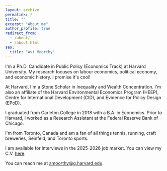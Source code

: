 ```yaml
---
layout: archive
permalink: /
title: ""
excerpt: "About me"
author_profile: true
redirect_from: 
  - /about/
  - /about.html
seo:
  title: "Avi Moorthy"
---
```


I'm a Ph.D. Candidate in Public Policy (Economics Track) at Harvard University. My research focuses on labour economics, political economy, and economic history. I promise it's cool!  

At Harvard, I'm a Stone Scholar in Inequality and Wealth Concentration. I'm also an affiliate of the Harvard Environmental Economics Program (HEEP), Centre for International Development (CID), and Evidence for Policy Design (EPoD).  

I graduated from Carleton College in 2018 with a B.A. in Economics. Prior to Harvard, I worked as a Research Assistant at the Federal Reserve Bank of Chicago. 

I'm from Toronto, Canada and am a fan of all things tennis, running, craft breweries, Seinfeld, and Toronto sports.   

I am available for interviews in the 2025-2026 job market. You can view my C.V. [here](https://avi-moorthy.github.io/files/Moorthy_CV.pdf). 

You can reach me at [amoorthy@g.harvard.edu](mailto:amoorthy@g.harvard.edu).